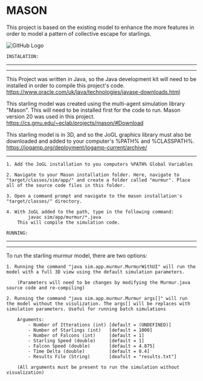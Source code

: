# MASON
This project is based on the existing model to enhance the more features in order to model a pattern of collective escape for starlings.

![GitHub Logo](/images/logo.png)

    INSTALATION:
**************************************************************
**************************************************************

This Project was written in Java, so the Java development kit will need to be installed in order to compile this project's code.
        https://www.oracle.com/uk/java/technologies/javase-downloads.html

This starling model was created using the multi-agent simulation library "Mason". This will need to be installed first for the code to run. Mason version 20 was used in this project.
        https://cs.gmu.edu/~eclab/projects/mason/#Download

This starling model is in 3D, and so the JoGL graphics library must also be downloaded and added to your computer's %PATH% and %CLASSPATH%.
        https://jogamp.org/deployment/jogamp-current/archive/

------------

    1. Add the JoGL installation to you computers %PATH% Global Variables

    2. Navigate to your Mason installation folder. Here, navigate to "target/classes/sim/app/" and create a folder called "murmur". Place all of the source code files in this folder.

    3. Open a command prompt and navigate to the mason installation's "target/classes/" directory.

    4. With JoGL added to the path, type in the following command:
            javac sim/app/murmur/*.java
        This will compile the simulation code.

    RUNNING:
**************************************************************
**************************************************************

To run the starling murmur model, there are two options:

    1. Running the command "java sim.app.murmur.MurmurWithUI" will run the model with a full 3D view using the default simulation parameters.

        (Parameters will need to be changes by modifying the Murmur.java source code and re-compiling)

    2. Running the command "java sim.app.murmur.Murmur args[]" will run the model without the visulization. The args[] will be replaces with simulation parameters. Useful for running batch simulations

        Arguments:
            - Number of Itterations (int) [default = (UNDEFINED)]
            - Number of Starlings (int)   [default = 1000]
            - Number of Falcons (int)     [default = 1]
            - Starling Speed (double)     [default = 1]
            - Falcon Speed (double)       [default = 4.875]
            - Time Delta (double)         [default = 0.4]
            - Results File (String)       [deafult = "results.txt"]

        (All arguments must be present to run the simulation without visualization)
